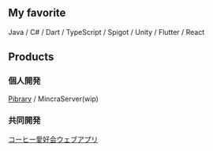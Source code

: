 ## My favorite
Java / C# / Dart / TypeScript / Spigot / Unity / Flutter / React  

## Products
### 個人開発
[Pibrary](https://pibrary.net/) / MincraServer(wip)
### 共同開発
[コーヒー愛好会ウェブアプリ](https://machikane-coffee.web.app/)
